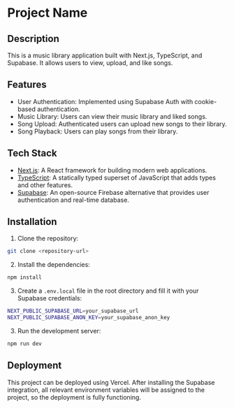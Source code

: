 # Project Name

## Description

This is a music library application built with Next.js, TypeScript, and Supabase. It allows users to view, upload, and like songs.

## Features

- User Authentication: Implemented using Supabase Auth with cookie-based authentication.
- Music Library: Users can view their music library and liked songs.
- Song Upload: Authenticated users can upload new songs to their library.
- Song Playback: Users can play songs from their library.

## Tech Stack

- [Next.js](https://nextjs.org): A React framework for building modern web applications.
- [TypeScript](https://www.typescriptlang.org): A statically typed superset of JavaScript that adds types and other features.
- [Supabase](https://supabase.io): An open-source Firebase alternative that provides user authentication and real-time database.

## Installation

1. Clone the repository:

```sh
git clone <repository-url>
```

2. Install the dependencies:

```sh
npm install
```

3. Create a `.env.local` file in the root directory and fill it with your Supabase credentials:

```sh
NEXT_PUBLIC_SUPABASE_URL=your_supabase_url
NEXT_PUBLIC_SUPABASE_ANON_KEY=your_supabase_anon_key
```

3. Run the development server:

```sh
npm run dev
```

## Deployment

This project can be deployed using Vercel. After installing the Supabase integration, all relevant environment variables will be assigned to the project, so the deployment is fully functioning.
